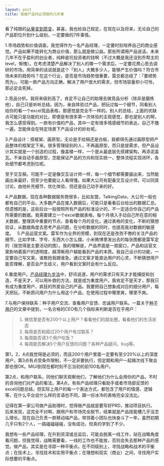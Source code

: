 ```yaml
---
layout: post
title: 我做产品时必须做的几件事
---
```


看了纯银的[从量变到质变][1]，甚喜，我也给自己规定，在现在以及将来，无论自己的产品职位升到什么级别，一定要做的7件事情。

1.市场趋势和价值调查。我觉得作为一名产品经理，一定要时刻培养自己的商业感觉。产品如果不能转化为商业价值，那么就是做公益。那些所谓用产品说话，未来几年不在乎盈利的创业者，纯粹是坑投资者的钱啊（不过大概是我还没到乔帮主的level，惭愧）。在考虑清楚产品解决了别人的哪一个需求后，一定要花费心思去调研的市场。用简单的话说就是这个「别人」大概多少人，能够产生价值吗？符合市场未来的趋势吗？在这个行业，是否是市场趋势很重要，雷总都总结了：「要顺势而为」。可能一款产品方向正确，解决了用户很大的需求，但市场容量却小可怜，那必定会死掉。

2.竞品分析。我将来级别高了，肯定不让自己的助理去做竞品分析（除非是磨练他），自己只是听听总结。因为，亲自体验过产品，把玩过每一个细节，同看别人给你的看一个excel竞品表格，那感觉是完全不一样的。别人的总结，上面的优缺点可能只是功能的对比，即便是有很多第一次体验的主观感觉，那也是别人的啊，我怎么感受得到。一款有价值的产品，其中一定有很多情感细节的表达，自己不撸一遍，怎能体会在特定场景下产品设计的妙处呢。

3.产品设计：搭框架、画原型。无论是手绘稿还是白板，我都得先通过画原型把产品整体的框架定下来。很多管理级别的人，不再画原型，而只是提需求，但产品设计其实就是一个创造的过程，像盖楼一样，一个是从最底层先搭建架构，再添泥盖瓦。不亲自动手画原型，怎能保证产品的方向和现实统一，整体流程实现闭环，各处细节都考虑到位呢。

至于交互稿，可能不一定是像交互设计师一样，每一个细节都需要画出来，当然能画出来最好，但至少也要能让人看得懂。如果大公司有配备交互设计师，可以同其讨论，由他补充细节，优化体验，但还是自己动手来的好。

4.产品数据。现在各种数据服务商很多，比如友盟，TalkingData，大公司一般也都有自己的平台。大多数产品在接入数据后，可能只是看看后台给出的数据汇总。但遗憾的是，这些后台一般按照所有产品的标准设计的，不一定适合你自己的产品所需要的数据。我需要建立一个excel数据表格，每个月填入手动自己所在意的相关数据，整理其中重要的节点，查看每个月的变化。通过表格的变化，不断的猜想验证，从数据角度去思考产品问题，在分析数据的同时，也提高我对数据的敏感度。
 
5.产品运营文案。雷军作为业界的劳模，到现在还是孜孜不倦的关注产品的细节，比如字体、字号、东西大小怎么摆，小米微博里发出去的每张图都是雷军定的（我觉得是主要活动的图）。我的理解是，产品界面是一扇窗口，产品和运营文案影响着窗户的透明度，越清晰用户越能看到产品的本质。我自己设计的功能，一定要自己写文案，谁敢抢我跟谁急。通过文案才能直达用户的心灵，不断猜想用户能否理解，是否会产生歧义，用户看到文案时会有什么反应。

6.重度用户。[产品经理九步法][2]中，舒讯说道，用户的需求只有天才才能捕捉和创造，不是天才，可以用补救的方法，就是成为重度用户。我肯定不是天才，那我只有成为重度用户，疯狂的热爱自己的产品。我要把自己想象成对应的细分用户，每天把玩，不断质问用户为什么用这个产品，在使用过程中哪里爽，哪里不爽。

7.与用户保持联系：种子用户交流、查看用户反馈、忠诚用户联系。一篇关于[种子用户][3]的文章中提到，一名合格的CEO有几个指标来判断是否在乎用户：
> 1. 微信里是否有200个以上用户？看看他们的朋友圈，看看他们的生活状态
> 2. 每周是否和超过20个用户有过联系？
> 3. 每周能否请3个用户吃饭？
> 4. 每周能否解决5个用户反馈的问题？各种产品疑问、bug等。

第1，2，4点我觉得是必须的，而且200个用户里面一定要有至少20%以上的深度用户，第3点有点受条件限制，不一定非要执行，但定期和用户一起搞次线下聚会那也很OK。MIUI到现在都时刻不忘当初的前100名用户。

第2点，和用户联系，同他们聊天观察他们，了解他们为什么会用你的产品，不时的咨询他们对产品的看法。第4点，有些产品经理只看助手或者市场部反馈的excel问题总结，但实际上用户的每一个表达方式，都包含了用户的情感、逻辑等，在什么平台说什么样的言语也不同，跟一份冰冷的表格完全没法比。

记得在第一家公司做产品助理时，觉得做产品就是要写好PRD，推动项目执行。后来发现，这完全不对啊，跟用户和市场完全脱节，结果就是产品技能槽几乎没怎么增长。现在自己负责一款移动端产品，带领着小团队也快奋斗了一年，虽然初期几乎只有2个人，一路磕磕碰碰，没有成功，但真的学到了不少。

我想有一些产品经理，在升到资深或总监后，可能会脱离一线工作，站在战略角度看问题，但我觉得，战略需要看，一线的工作也不能放，否则会失去那种产品的感觉。做产品，其实是在寻踪一种平衡点。在不同级别上，寻找战略和战术的平衡点；在技术上，寻找技术和实用平衡点；在理想和现实（商业）之间，寻找用户实际想要的平衡点。

[1]:	http://www.jianshu.com/p/a9de8d4541a0
[2]:	http://blog.jobbole.com/31888/
[3]:	http://36kr.com/p/532701.html
